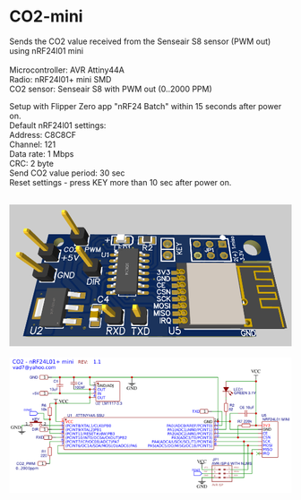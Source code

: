 # CO2-mini
Sends the CO2 value received from the Senseair S8 sensor (PWM out) using nRF24l01 mini
<br>
<br>Microcontroller: AVR Attiny44A  
Radio: nRF24l01+ mini SMD  
CO2 sensor: Senseair S8 with PWM out (0..2000 PPM)  
  
Setup with Flipper Zero app "nRF24 Batch" within 15 seconds after power on.  
Default nRF24l01 settings:  
Address: C8C8CF  
Channel: 121  
Data rate: 1 Mbps  
CRC: 2 byte  
Send CO2 value period: 30 sec  
Reset settings - press KEY more than 10 sec after power on.  

<br>
<img src="https://raw.githubusercontent.com/vad7/CO2-mini/master/3D.png">
<br>
<br>
<img src="https://raw.githubusercontent.com/vad7/CO2-mini/master/Schema.png">
